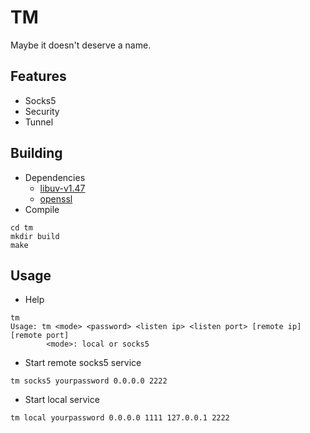 # TM
Maybe it doesn't deserve a name.

## Features
* Socks5
* Security
* Tunnel

## Building
* Dependencies
  * [libuv-v1.47](https://dist.libuv.org/dist/v1.47.0/)
  * [openssl](https://github.com/openssl/openssl/blob/master/INSTALL.md#installing-openssl)
* Compile
```
cd tm
mkdir build
make
```

## Usage
* Help
```
tm 
Usage: tm <mode> <password> <listen ip> <listen port> [remote ip] [remote port]
        <mode>: local or socks5
```

* Start remote socks5 service
```
tm socks5 yourpassword 0.0.0.0 2222
```

* Start local service
```
tm local yourpassword 0.0.0.0 1111 127.0.0.1 2222
```
